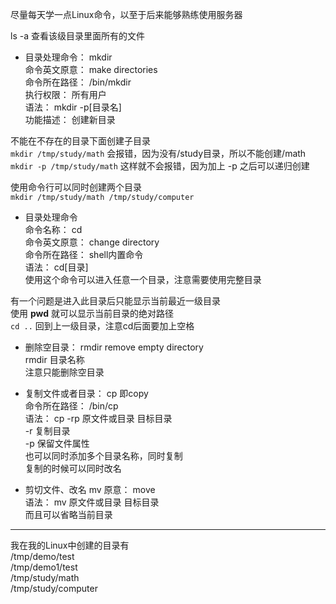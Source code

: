 尽量每天学一点Linux命令，以至于后来能够熟练使用服务器

ls -a  查看该级目录里面所有的文件   

+ 目录处理命令： mkdir  
命令英文原意： make directories  
命令所在路径： /bin/mkdir  
执行权限： 所有用户  
语法： mkdir -p[目录名]  
功能描述： 创建新目录  

不能在不存在的目录下面创建子目录  
` mkdir /tmp/study/math `   会报错，因为没有/study目录，所以不能创建/math  
` mkdir -p /tmp/study/math `  这样就不会报错，因为加上 -p 之后可以递归创建  

使用命令行可以同时创建两个目录  
` mkdir /tmp/study/math /tmp/study/computer `   
+ 目录处理命令  
命令名称： cd    
命令英文原意： change directory    
命令所在路径： shell内置命令    
语法： cd\[目录\]    
使用这个命令可以进入任意一个目录，注意需要使用完整目录    

有一个问题是进入此目录后只能显示当前最近一级目录    
使用 **pwd** 就可以显示当前目录的绝对路径    
` cd .. ` 回到上一级目录，注意cd后面要加上空格    

+ 删除空目录：  rmdir
remove empty directory  
rmdir 目录名称  
注意只能删除空目录  

+ 复制文件或者目录：  cp
即copy  
命令所在路径： /bin/cp  
语法：  cp -rp 原文件或目录  目标目录  
          -r  复制目录  
          -p  保留文件属性  
也可以同时添加多个目录名称，同时复制  
复制的时候可以同时改名  

+ 剪切文件、改名  mv
原意： move  
语法： mv 原文件或目录  目标目录  
而且可以省略当前目录

----------------------------------------------------
我在我的Linux中创建的目录有  
/tmp/demo/test  
/tmp/demo1/test  
/tmp/study/math    
/tmp/study/computer  